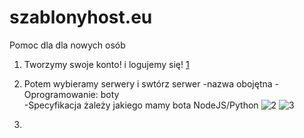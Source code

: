 # szablonyhost.eu
Pomoc dla dla nowych osób

1. Tworzymy swoje konto! i logujemy się!
[1](https://user-images.githubusercontent.com/129689696/229595737-028fa713-c0ba-44fa-a807-86399e7d4734.png)

2. Potem wybieramy serwery i swtórz serwer 
-nazwa obojętna
-Oprogramowanie: boty  
-Specyfikacja żależy jakiego mamy bota NodeJS/Python
![2](https://user-images.githubusercontent.com/129689696/229596488-d7150090-d5a6-445e-8c59-20c18855f5c6.png)
![3](https://user-images.githubusercontent.com/129689696/229596642-1b57c1d2-3ba8-4930-854b-eaddf3bc64ab.png)

3.
